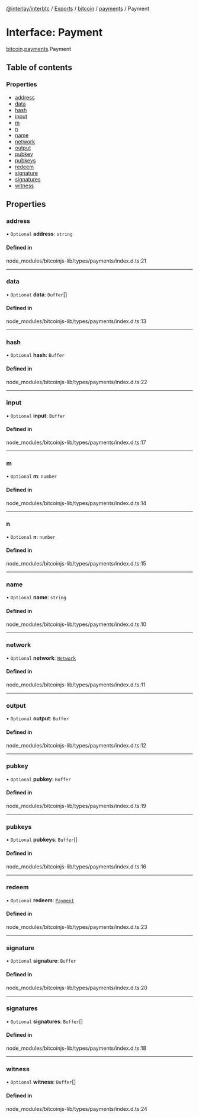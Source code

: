 [@interlay/interbtc](/README.md) / [Exports](/modules.md) / [bitcoin](/modules/bitcoin.md) / [payments](/modules/bitcoin.payments.md) / Payment

# Interface: Payment

[bitcoin](/modules/bitcoin.md).[payments](/modules/bitcoin.payments.md).Payment

## Table of contents

### Properties

- [address](/interfaces/bitcoin.payments.payment.md#address)
- [data](/interfaces/bitcoin.payments.payment.md#data)
- [hash](/interfaces/bitcoin.payments.payment.md#hash)
- [input](/interfaces/bitcoin.payments.payment.md#input)
- [m](/interfaces/bitcoin.payments.payment.md#m)
- [n](/interfaces/bitcoin.payments.payment.md#n)
- [name](/interfaces/bitcoin.payments.payment.md#name)
- [network](/interfaces/bitcoin.payments.payment.md#network)
- [output](/interfaces/bitcoin.payments.payment.md#output)
- [pubkey](/interfaces/bitcoin.payments.payment.md#pubkey)
- [pubkeys](/interfaces/bitcoin.payments.payment.md#pubkeys)
- [redeem](/interfaces/bitcoin.payments.payment.md#redeem)
- [signature](/interfaces/bitcoin.payments.payment.md#signature)
- [signatures](/interfaces/bitcoin.payments.payment.md#signatures)
- [witness](/interfaces/bitcoin.payments.payment.md#witness)

## Properties

### address

• `Optional` **address**: `string`

#### Defined in

node_modules/bitcoinjs-lib/types/payments/index.d.ts:21

___

### data

• `Optional` **data**: `Buffer`[]

#### Defined in

node_modules/bitcoinjs-lib/types/payments/index.d.ts:13

___

### hash

• `Optional` **hash**: `Buffer`

#### Defined in

node_modules/bitcoinjs-lib/types/payments/index.d.ts:22

___

### input

• `Optional` **input**: `Buffer`

#### Defined in

node_modules/bitcoinjs-lib/types/payments/index.d.ts:17

___

### m

• `Optional` **m**: `number`

#### Defined in

node_modules/bitcoinjs-lib/types/payments/index.d.ts:14

___

### n

• `Optional` **n**: `number`

#### Defined in

node_modules/bitcoinjs-lib/types/payments/index.d.ts:15

___

### name

• `Optional` **name**: `string`

#### Defined in

node_modules/bitcoinjs-lib/types/payments/index.d.ts:10

___

### network

• `Optional` **network**: [`Network`](/interfaces/bitcoin.networks.network.md)

#### Defined in

node_modules/bitcoinjs-lib/types/payments/index.d.ts:11

___

### output

• `Optional` **output**: `Buffer`

#### Defined in

node_modules/bitcoinjs-lib/types/payments/index.d.ts:12

___

### pubkey

• `Optional` **pubkey**: `Buffer`

#### Defined in

node_modules/bitcoinjs-lib/types/payments/index.d.ts:19

___

### pubkeys

• `Optional` **pubkeys**: `Buffer`[]

#### Defined in

node_modules/bitcoinjs-lib/types/payments/index.d.ts:16

___

### redeem

• `Optional` **redeem**: [`Payment`](/interfaces/bitcoin.payments.payment.md)

#### Defined in

node_modules/bitcoinjs-lib/types/payments/index.d.ts:23

___

### signature

• `Optional` **signature**: `Buffer`

#### Defined in

node_modules/bitcoinjs-lib/types/payments/index.d.ts:20

___

### signatures

• `Optional` **signatures**: `Buffer`[]

#### Defined in

node_modules/bitcoinjs-lib/types/payments/index.d.ts:18

___

### witness

• `Optional` **witness**: `Buffer`[]

#### Defined in

node_modules/bitcoinjs-lib/types/payments/index.d.ts:24
